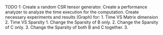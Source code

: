 TODO 1: 
    Create a random CSR tensor generator.
    Create a performance analyzer to analyze the time execution for the computation.
    Create necessary experiments and results (Graph) for:
        1. Time VS Matrix dimension
        2. Time VS Sparsity
            1. Change the Sparsity of B only.
            2. Change the Sparsity of C only.
            3. Change the Sparsity of both B and C together.
        3. 